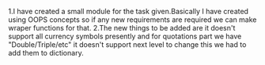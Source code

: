 1.I have created a small module for the task given.Basically I have created using OOPS concepts so if any new requirements are 
required we can make wraper functions for that.
2.The new things to be added are it doesn't support all currency symbols presently and for quotations part we have "Double/Triple/etc"
it doesn't support next level to change this we had to add them to dictionary.
